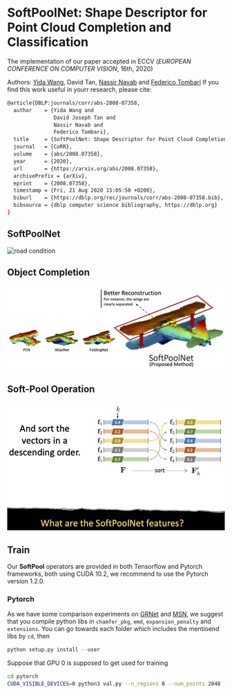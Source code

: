 # SoftPoolNet: Shape Descriptor for Point Cloud Completion and Classification

The implementation of our paper accepted in ECCV (*EUROPEAN CONFERENCE ON COMPUTER VISION*, 16th, 2020)

Authors: [Yida Wang](https://wangyida.github.io), David Tan, [Nassir Navab](http://campar.in.tum.de/Main/NassirNavab) and [Federico Tombari](http://campar.in.tum.de/Main/FedericoTombari)
If you find this work useful in yourr research, please cite:

```bash
@article{DBLP:journals/corr/abs-2008-07358,
  author    = {Yida Wang and
               David Joseph Tan and
               Nassir Navab and
               Federico Tombari},
  title     = {SoftPoolNet: Shape Descriptor for Point Cloud Completion and Classification},
  journal   = {CoRR},
  volume    = {abs/2008.07358},
  year      = {2020},
  url       = {https://arxiv.org/abs/2008.07358},
  archivePrefix = {arXiv},
  eprint    = {2008.07358},
  timestamp = {Fri, 21 Aug 2020 15:05:50 +0200},
  biburl    = {https://dblp.org/rec/journals/corr/abs-2008-07358.bib},
  bibsource = {dblp computer science bibliography, https://dblp.org}
}
```

## SoftPoolNet

 <img src="imgs/2min_presentation_softpool.gif" alt="road condition" frameborder="0" style="border:0" >

## Object Completion

![shapenet](imgs/softpoolnet.png)

## Soft-Pool Operation

![softpool](imgs/softpool.png)

## Train
Our **SoftPool** operators are provided in both Tensorflow and Pytorch frameworks, both using CUDA 10.2, we recommend to use the Pytorch version 1.2.0.

### Pytorch
As we have some comparison experiments on [GRNet](https://www.ecva.net/papers/eccv_2020/papers_ECCV/papers/123540341.pdf) and [MSN](https://arxiv.org/pdf/1912.00280v1.pdf), we suggest that you compile python libs in `chamfer_pkg`, `emd`, `expansion_penalty` and `extensions`.
You can go towards each folder which includes the mentioend libs by `cd`, then
```python
python setup.py install --user
```
Suppose that GPU 0 is supposed to get used for training
```bash
cd pytorch
CUDA_VISIBLE_DEVICES=0 python3 val.py --n_regions 8 --num_points 2048 --model log/wo-unet_shapenet/network.pth  --dataset shapenet
```
